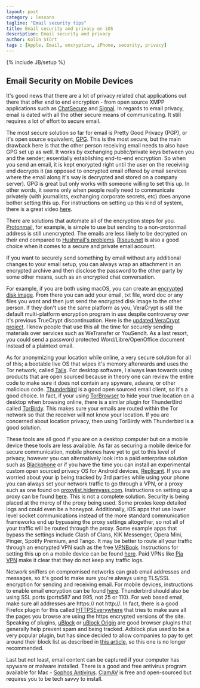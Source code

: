 ```yaml
---
layout: post
category : lessons
tagline: "Email security tips"
title: Email security and privacy on iOS
description: Email security and privacy
author: Kolin Stürt
tags : [Apple, Email, encryption, iPhone, security, privacy]
---
```

{% include JB/setup %}

## Email Security on Mobile Devices

It's good news that there are a lot of privacy related chat applications out there that offer end to end encryption - from open source XMPP applications such as [ChatSecure](https://chatsecure.org) and [Signal](https://signal.org/). In regards to email privacy, email is dated with all the other secure means of communicating. It still requires a lot of effort to secure email.

The most secure solution so far for email is Pretty Good Privacy (PGP), or it's open source equivalent, [GPG](https://gpgtools.org/). This is the most secure, but the main drawback here is that the other person receiving email needs to also have GPG set up as well. It works by exchanging public/private keys between you and the sender; essentially establishing end-to-end encryption. So when you send an email, it is kept encrypted right until the user on the receiving end decrypts it (as opposed to encrypted email offered by email services where the email along it's way is decrypted and stored on a company server). GPG is great but only works with someone willing to set this up. In other words, it seems only when people really need to communicate privately (with journalists, exchanging corporate secrets, etc) does anyone bother setting this up. For instructions on setting up this kind of system, there is a great video [here](https://www.youtube.com/watch?v=LkRbAFxOu6o).

There are solutions that automate all of the encryption steps for you. [Protonmail](https://protonmail.com/), for example, is simple to use but sending to a non-protonmail address is still unencrypted. The emails are less likely to be decrypted on their end compared to [Hushmail's problems](http://www.wired.com/2007/11/encrypted-e-mai/). [Riseup.net](https://riseup.net) is also a good choice when it comes to a secure and private email account.

If you want to securely send something by email without any additional changes to your email setup, you can always wrap an attachment in an encrypted archive and then disclose the password to the other party by some other means, such as an encrypted chat conversation.

For example, if you are both using macOS, you can create an [encrypted disk image](https://support.apple.com/en-ca/guide/disk-utility/dskutl11888/mac). From there you can add your email, txt file, word doc or any files you want and then just send the encrypted disk image to the other person. If they don't use the same platform as you, VeraCrypt is still the default multi-platform encryption program in use despite controversy over it's previous TrueCrypt discontinuation. Here is the [updated VeraCrypt project](https://www.veracrypt.fr/en/Home.html). I know people that use this all the time for securely sending materials over services such as WeTransfer or YouSendIt. As a last resort, you could send a password protected Word/Libre/OpenOffice document instead of a plaintext email.

As for anonymizing your location while online, a very secure solution for all of this; a bootable live OS that wipes it's memory afterwards and uses the Tor network, called [Tails](https://tails.boum.org/). For desktop software, I always lean towards using products that are open sourced because in theory one can review the entire code to make sure it does not contain any spyware, adware, or other malicious code. [Thunderbird](https://www.mozilla.org/en-US/thunderbird/) is a good open sourced email client, so it's a good choice. In fact, if your using [TorBrowser](https://www.torproject.org/projects/torbrowser.html) to hide your true location on a desktop when browsing online, there is a similar plugin for ThunderBird called [TorBirdy](https://addons.mozilla.org/En-us/thunderbird/addon/torbirdy/). This makes sure your emails are routed within the Tor network so that the receiver will not know your location. If you are concerned about location privacy, then using TorBirdy with Thunderbird is a good solution.

These tools are all good if you are on a desktop computer but on a mobile device these tools are less available. As far as securing a mobile device for secure communication, mobile phones have yet to get to this level of privacy, however you can alternatively look into a paid enterprise solution such as [Blackphone](https://www.silentcircle.com/products-and-solutions/blackphone2/) or if you have the time you can install an experimental custom open sourced privacy OS for Android devices, [Replicant](http://www.replicant.us/). If you are worried about your ip being tracked by 3rd parties while using your phone you can always set your network traffic to go through a VPN, or a proxy such as one found on [proxylist.hidemyass.com](http://proxylist.hidemyass.com). Instructions on setting up a proxy can be found [here](http://www.amsys.co.uk/2012/blog/how-to-setup-proxy-servers-in-ios/). This is not a complete solution. Security is being placed at the mercy of the proxy being used. Some proxies keep detailed logs and could even be a honeypot. Additionally, iOS apps that use lower level socket communications instead of the more standard communication frameworks end up bypassing the proxy settings altogether, so not all of your traffic will be routed through the proxy. Some example apps that bypass the settings include Clash of Clans, KIK Messenger, Opera Mini, Pinger, Spotify Premium, and Tango. It may be better to route all your traffic through an encrypted VPN such as the free [VPNBook](https://www.vpnbook.com/). Instructions for setting this up on a mobile device can be found [here](https://www.vpnbook.com/howto/setup-openvpn-on-ipad). Paid VPNs like [Pia VPN](https://www.privateinternetaccess.com/) make it clear that they do not keep any traffic logs.

Network sniffers on compromised networks can grab email addresses and messages, so it's good to make sure you're always using TLS/SSL encryption for sending and receiving email. For mobile devices, instructions to enable email encryption can be found [here](https://support.godaddy.com/help/article/4888/enabling-email-with-ssl-on-your-iphone). Thunderbird should also be using SSL ports (ports587 and 995, not 25 or 110). For web based email, make sure all addresses are https:// not http://. In fact, there is a good Firefox plugin for this called [HTTPSEverywhere](https://www.eff.org/Https-everywhere) that tries to make sure all the pages you browse are using the https encrypted versions of the site. Speaking of plugins, [uBlock](https://www.ublock.org/) or [uBlock Origin](https://github.com/gorhill/uBlock) are good browser plugins that generally help prevent spam and being tracked. Adblock plus used to be a very popular plugin, but has since decided to allow companies to pay to get around their block list as described in [this article](https://www.businessinsider.com/google-microsoft-amazon-taboola-pay-adblock-plus-to-stop-blocking-their-ads-2015-2), so this one is no longer recommended.

Last but not least, email content can be captured if your computer has spyware or malware installed. There is a good and free antivirus program available for Mac - [Sophos Antivirus](https://www.sophos.com/en-us/products/free-tools/sophos-antivirus-for-mac-home-edition.aspx). [ClamAV](https://www.clamav.net/) is free and open-sourced but requires you to be tech savvy to install.

